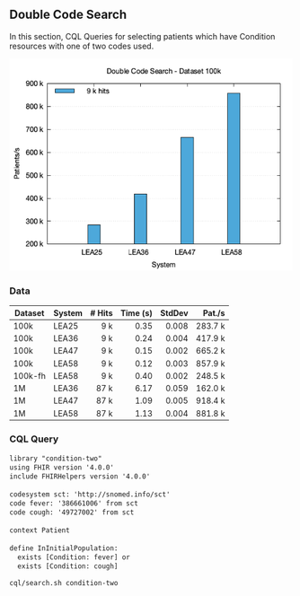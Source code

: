 ## Double Code Search

In this section, CQL Queries for selecting patients which have Condition resources with one of two codes used.

![](double-code-search-100k.png)

### Data

| Dataset | System | # Hits | Time (s) | StdDev |  Pat./s |
|---------|--------|-------:|---------:|-------:|--------:|
| 100k    | LEA25  |    9 k |     0.35 |  0.008 | 283.7 k |
| 100k    | LEA36  |    9 k |     0.24 |  0.004 | 417.9 k |
| 100k    | LEA47  |    9 k |     0.15 |  0.002 | 665.2 k |
| 100k    | LEA58  |    9 k |     0.12 |  0.003 | 857.9 k |
| 100k-fh | LEA58  |    9 k |     0.40 |  0.002 | 248.5 k |
| 1M      | LEA36  |   87 k |     6.17 |  0.059 | 162.0 k |
| 1M      | LEA47  |   87 k |     1.09 |  0.005 | 918.4 k |
| 1M      | LEA58  |   87 k |     1.13 |  0.004 | 881.8 k |

### CQL Query

```text
library "condition-two"
using FHIR version '4.0.0'
include FHIRHelpers version '4.0.0'

codesystem sct: 'http://snomed.info/sct'
code fever: '386661006' from sct
code cough: '49727002' from sct

context Patient

define InInitialPopulation:
  exists [Condition: fever] or 
  exists [Condition: cough]
```

```sh
cql/search.sh condition-two
```
